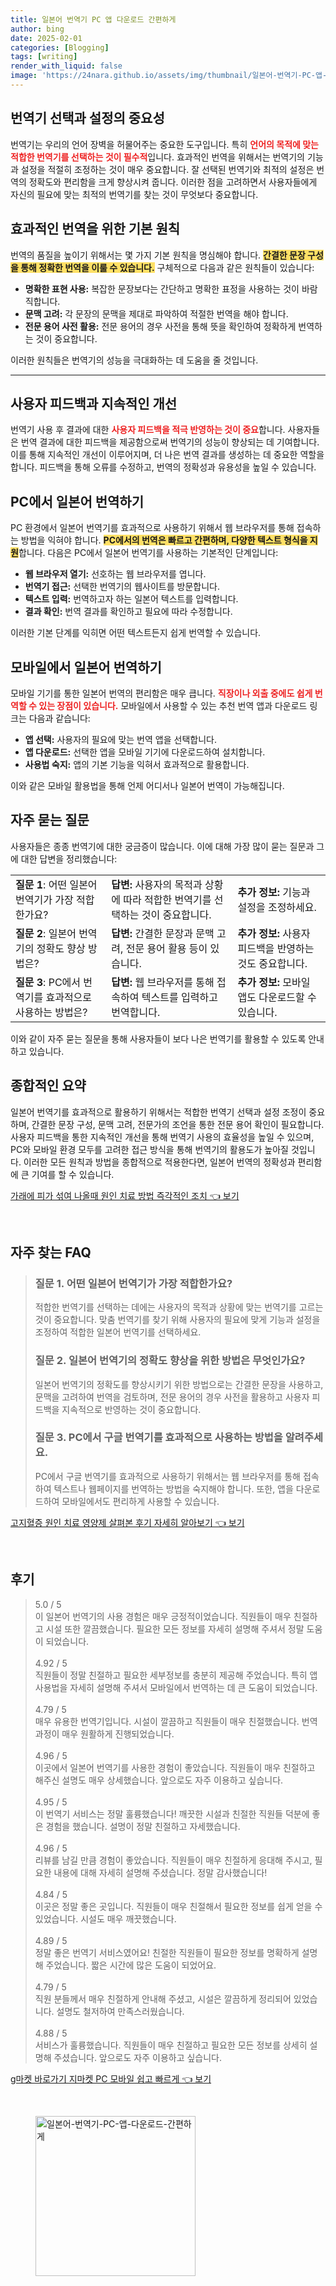 ```yaml
---
title: 일본어 번역기 PC 앱 다운로드 간편하게
author: bing
date: 2025-02-01
categories: [Blogging]
tags: [writing]
render_with_liquid: false
image: 'https://24nara.github.io/assets/img/thumbnail/일본어-번역기-PC-앱-다운로드-간편하게.webp'
---
```



<h2 id='번역기 선택과 설정의 중요성'>번역기 선택과 설정의 중요성</h2>

<p>번역기는 우리의 언어 장벽을 허물어주는 중요한 도구입니다. 특히 <b><span style="color: #ee2323;">언어의 목적에 맞는 적합한 번역기를 선택하는 것이 필수적</span></b>입니다. 효과적인 번역을 위해서는 번역기의 기능과 설정을 적절히 조정하는 것이 매우 중요합니다. 잘 선택된 번역기와 최적의 설정은 번역의 정확도와 편리함을 크게 향상시켜 줍니다. 이러한 점을 고려하면서 사용자들에게 자신의 필요에 맞는 최적의 번역기를 찾는 것이 무엇보다 중요합니다.</p>

<h2 id='효과적인 번역을 위한 기본 원칙'>효과적인 번역을 위한 기본 원칙</h2>

<p>번역의 품질을 높이기 위해서는 몇 가지 기본 원칙을 명심해야 합니다. <b><span style="background-color: #ffe066;">간결한 문장 구성을 통해 정확한 번역을 이룰 수 있습니다.</span></b> 구체적으로 다음과 같은 원칙들이 있습니다:</p>

<ul>
    <li><b>명확한 표현 사용:</b> 복잡한 문장보다는 간단하고 명확한 표정을 사용하는 것이 바람직합니다.</li>
    <li><b>문맥 고려:</b> 각 문장의 문맥을 제대로 파악하여 적절한 번역을 해야 합니다.</li>
    <li><b>전문 용어 사전 활용:</b> 전문 용어의 경우 사전을 통해 뜻을 확인하여 정확하게 번역하는 것이 중요합니다.</li>
</ul>

<p>이러한 원칙들은 번역기의 성능을 극대화하는 데 도움을 줄 것입니다.</p>

<hr />

<h2 id='사용자 피드백과 지속적인 개선'>사용자 피드백과 지속적인 개선</h2>

<p>번역기 사용 후 결과에 대한 <b><span style="color: #ee2323;">사용자 피드백을 적극 반영하는 것이 중요</span></b>합니다. 사용자들은 번역 결과에 대한 피드백을 제공함으로써 번역기의 성능이 향상되는 데 기여합니다. 이를 통해 지속적인 개선이 이루어지며, 더 나은 번역 결과를 생성하는 데 중요한 역할을 합니다. 피드백을 통해 오류를 수정하고, 번역의 정확성과 유용성을 높일 수 있습니다.</p>

<h2 id='PC에서 일본어 번역하기'>PC에서 일본어 번역하기</h2>

<p>PC 환경에서 일본어 번역기를 효과적으로 사용하기 위해서 웹 브라우저를 통해 접속하는 방법을 익혀야 합니다. <b><span style="background-color: #ffe066;">PC에서의 번역은 빠르고 간편하며, 다양한 텍스트 형식을 지원</span></b>합니다. 다음은 PC에서 일본어 번역기를 사용하는 기본적인 단계입니다:</p>

<ul>
    <li><b>웹 브라우저 열기:</b> 선호하는 웹 브라우저를 엽니다.</li>
    <li><b>번역기 접근:</b> 선택한 번역기의 웹사이트를 방문합니다.</li>
    <li><b>텍스트 입력:</b> 번역하고자 하는 일본어 텍스트를 입력합니다.</li>
    <li><b>결과 확인:</b> 번역 결과를 확인하고 필요에 따라 수정합니다.</li>
</ul>

<p>이러한 기본 단계를 익히면 어떤 텍스트든지 쉽게 번역할 수 있습니다.</p>

<h2 id='모바일에서 일본어 번역하기'>모바일에서 일본어 번역하기</h2>

<p>모바일 기기를 통한 일본어 번역의 편리함은 매우 큽니다. <b><span style="color: #ee2323;">직장이나 외출 중에도 쉽게 번역할 수 있는 장점이 있습니다.</span></b> 모바일에서 사용할 수 있는 추천 번역 앱과 다운로드 링크는 다음과 같습니다:</p>

<ul>
    <li><b>앱 선택:</b> 사용자의 필요에 맞는 번역 앱을 선택합니다.</li>
    <li><b>앱 다운로드:</b> 선택한 앱을 모바일 기기에 다운로드하여 설치합니다.</li>
    <li><b>사용법 숙지:</b> 앱의 기본 기능을 익혀서 효과적으로 활용합니다.</li>
</ul>

<p>이와 같은 모바일 활용법을 통해 언제 어디서나 일본어 번역이 가능해집니다.</p>

<h2 id='자주 묻는 질문'>자주 묻는 질문</h2>

<p>사용자들은 종종 번역기에 대한 궁금증이 많습니다. 이에 대해 가장 많이 묻는 질문과 그에 대한 답변을 정리했습니다:</p>

<table>
    <tr>
        <td><b>질문 1</b>: 어떤 일본어 번역기가 가장 적합한가요?</td>
        <td><b>답변:</b> 사용자의 목적과 상황에 따라 적합한 번역기를 선택하는 것이 중요합니다.</td>
        <td><b>추가 정보:</b> 기능과 설정을 조정하세요.</td>
    </tr>
    <tr>
        <td><b>질문 2</b>: 일본어 번역기의 정확도 향상 방법은?</td>
        <td><b>답변:</b> 간결한 문장과 문맥 고려, 전문 용어 활용 등이 있습니다.</td>
        <td><b>추가 정보:</b> 사용자 피드백을 반영하는 것도 중요합니다.</td>
    </tr>
    <tr>
        <td><b>질문 3</b>: PC에서 번역기를 효과적으로 사용하는 방법은?</td>
        <td><b>답변:</b> 웹 브라우저를 통해 접속하여 텍스트를 입력하고 번역합니다.</td>
        <td><b>추가 정보:</b> 모바일 앱도 다운로드할 수 있습니다.</td>
    </tr>
</table>

<p>이와 같이 자주 묻는 질문을 통해 사용자들이 보다 나은 번역기를 활용할 수 있도록 안내하고 있습니다.</p>

<h2 id='종합적인 요약'>종합적인 요약</h2>

<p>일본어 번역기를 효과적으로 활용하기 위해서는 적합한 번역기 선택과 설정 조정이 중요하며, 간결한 문장 구성, 문맥 고려, 전문가의 조언을 통한 전문 용어 확인이 필요합니다. 사용자 피드백을 통한 지속적인 개선을 통해 번역기 사용의 효율성을 높일 수 있으며, PC와 모바일 환경 모두를 고려한 접근 방식을 통해 번역기의 활용도가 높아질 것입니다. 이러한 모든 원칙과 방법을 종합적으로 적용한다면, 일본어 번역의 정확성과 편리함에 큰 기여를 할 수 있습니다.</p>


<p><a class="click-button" title="가래에 피가 섞여 나올때 원인 치료 방법 즉각적인 조치" href="https://24nara.github.io/posts/%EA%B0%80%EB%9E%98%EC%97%90-%ED%94%BC%EA%B0%80-%EC%84%9E%EC%97%AC-%EB%82%98%EC%98%AC%EB%95%8C-%EC%9B%90%EC%9D%B8-%EC%B9%98%EB%A3%8C-%EB%B0%A9%EB%B2%95-%EC%A6%89%EA%B0%81%EC%A0%81%EC%9D%B8-%EC%A1%B0%EC%B9%98/" rel="dofollow">가래에 피가 섞여 나올때 원인 치료 방법 즉각적인 조치 👈 보기</a></p><br>
<h2 id='자주_찾는_FAQ'>자주 찾는 FAQ</h2>
<div itemscope="" itemtype="https://schema.org/FAQPage"> 
<blockquote> 
<div itemscope="" itemprop="mainEntity" itemtype="https://schema.org/Question"> 
<h3 itemprop="name">질문 1. 어떤 일본어 번역기가 가장 적합한가요?</h3> 
<div itemscope="" itemprop="acceptedAnswer" itemtype="https://schema.org/Answer"> 
<span itemprop="text"> 
<p>적합한 번역기를 선택하는 데에는 사용자의 목적과 상황에 맞는 번역기를 고르는 것이 중요합니다. 맞춤 번역기를 찾기 위해 사용자의 필요에 맞게 기능과 설정을 조정하여 적합한 일본어 번역기를 선택하세요.</p> 
</span> 
</div> 
</div> 

<div itemscope="" itemprop="mainEntity" itemtype="https://schema.org/Question"> 
<h3 itemprop="name">질문 2. 일본어 번역기의 정확도 향상을 위한 방법은 무엇인가요?</h3> 
<div itemscope="" itemprop="acceptedAnswer" itemtype="https://schema.org/Answer"> 
<span itemprop="text"> 
<p>일본어 번역기의 정확도를 향상시키기 위한 방법으로는 간결한 문장을 사용하고, 문맥을 고려하여 번역을 검토하며, 전문 용어의 경우 사전을 활용하고 사용자 피드백을 지속적으로 반영하는 것이 중요합니다.</p> 
</span> 
</div> 
</div> 

<div itemscope="" itemprop="mainEntity" itemtype="https://schema.org/Question"> 
<h3 itemprop="name">질문 3. PC에서 구글 번역기를 효과적으로 사용하는 방법을 알려주세요.</h3> 
<div itemscope="" itemprop="acceptedAnswer" itemtype="https://schema.org/Answer"> 
<span itemprop="text"> 
<p>PC에서 구글 번역기를 효과적으로 사용하기 위해서는 웹 브라우저를 통해 접속하여 텍스트나 웹페이지를 번역하는 방법을 숙지해야 합니다. 또한, 앱을 다운로드하여 모바일에서도 편리하게 사용할 수 있습니다.</p> 
</span> 
</div> 
</div> 
</blockquote> 
</div>
<p><a class="click-button" title="고지혈증 원인 치료 영양제 살펴본 후기 자세히 알아보기" href="https://24nara.github.io/posts/%EA%B3%A0%EC%A7%80%ED%98%88%EC%A6%9D-%EC%9B%90%EC%9D%B8-%EC%B9%98%EB%A3%8C-%EC%98%81%EC%96%91%EC%A0%9C-%EC%82%B4%ED%8E%B4%EB%B3%B8-%ED%9B%84%EA%B8%B0-%EC%9E%90%EC%84%B8%ED%9E%88-%EC%95%8C%EC%95%84%EB%B3%B4%EA%B8%B0/" rel="dofollow">고지혈증 원인 치료 영양제 살펴본 후기 자세히 알아보기 👈 보기</a></p><br>
<h2 id='후기'>후기</h2>
<div itemscope itemtype="https://schema.org/Product">
  <blockquote>
  <div itemprop="review" itemscope itemtype="https://schema.org/Review">
      <div itemprop="reviewRating" itemscope itemtype="https://schema.org/Rating"> <span itemprop="ratingValue">5.0</span> / <span itemprop="bestRating">5</span> </div>
      <span itemprop="reviewBody">이 일본어 번역기의 사용 경험은 매우 긍정적이었습니다. 직원들이 매우 친절하고 시설 또한 깔끔했습니다. 필요한 모든 정보를 자세히 설명해 주셔서 정말 도움이 되었습니다.</span>
  </div>
  <br>
  <div itemprop="review" itemscope itemtype="https://schema.org/Review">
      <div itemprop="reviewRating" itemscope itemtype="https://schema.org/Rating"> <span itemprop="ratingValue">4.92</span> / <span itemprop="bestRating">5</span> </div>
      <span itemprop="reviewBody">직원들이 정말 친절하고 필요한 세부정보를 충분히 제공해 주었습니다. 특히 앱 사용법을 자세히 설명해 주셔서 모바일에서 번역하는 데 큰 도움이 되었습니다.</span>
  </div>
  <br>
  <div itemprop="review" itemscope itemtype="https://schema.org/Review">
      <div itemprop="reviewRating" itemscope itemtype="https://schema.org/Rating"> <span itemprop="ratingValue">4.79</span> / <span itemprop="bestRating">5</span> </div>
      <span itemprop="reviewBody">매우 유용한 번역기입니다. 시설이 깔끔하고 직원들이 매우 친절했습니다. 번역 과정이 매우 원활하게 진행되었습니다.</span>
  </div>
  <br>
  <div itemprop="review" itemscope itemtype="https://schema.org/Review">
      <div itemprop="reviewRating" itemscope itemtype="https://schema.org/Rating"> <span itemprop="ratingValue">4.96</span> / <span itemprop="bestRating">5</span> </div>
      <span itemprop="reviewBody">이곳에서 일본어 번역기를 사용한 경험이 좋았습니다. 직원들이 매우 친절하고 해주신 설명도 매우 상세했습니다. 앞으로도 자주 이용하고 싶습니다.</span>
  </div>
  <br>
  <div itemprop="review" itemscope itemtype="https://schema.org/Review">
      <div itemprop="reviewRating" itemscope itemtype="https://schema.org/Rating"> <span itemprop="ratingValue">4.95</span> / <span itemprop="bestRating">5</span> </div>
      <span itemprop="reviewBody">이 번역기 서비스는 정말 훌륭했습니다! 깨끗한 시설과 친절한 직원들 덕분에 좋은 경험을 했습니다. 설명이 정말 친절하고 자세했습니다.</span>
  </div>
  <br>
  <div itemprop="review" itemscope itemtype="https://schema.org/Review">
      <div itemprop="reviewRating" itemscope itemtype="https://schema.org/Rating"> <span itemprop="ratingValue">4.96</span> / <span itemprop="bestRating">5</span> </div>
      <span itemprop="reviewBody">리뷰를 남길 만큼 경험이 좋았습니다. 직원들이 매우 친절하게 응대해 주시고, 필요한 내용에 대해 자세히 설명해 주셨습니다. 정말 감사했습니다!</span>
  </div>
  <br>
  <div itemprop="review" itemscope itemtype="https://schema.org/Review">
      <div itemprop="reviewRating" itemscope itemtype="https://schema.org/Rating"> <span itemprop="ratingValue">4.84</span> / <span itemprop="bestRating">5</span> </div>
      <span itemprop="reviewBody">이곳은 정말 좋은 곳입니다. 직원들이 매우 친절해서 필요한 정보를 쉽게 얻을 수 있었습니다. 시설도 매우 깨끗했습니다.</span>
  </div>
  <br>
  <div itemprop="review" itemscope itemtype="https://schema.org/Review">
      <div itemprop="reviewRating" itemscope itemtype="https://schema.org/Rating"> <span itemprop="ratingValue">4.89</span> / <span itemprop="bestRating">5</span> </div>
      <span itemprop="reviewBody">정말 좋은 번역기 서비스였어요! 친절한 직원들이 필요한 정보를 명확하게 설명해 주었습니다. 짧은 시간에 많은 도움이 되었어요.</span>
  </div>
  <br>
  <div itemprop="review" itemscope itemtype="https://schema.org/Review">
      <div itemprop="reviewRating" itemscope itemtype="https://schema.org/Rating"> <span itemprop="ratingValue">4.79</span> / <span itemprop="bestRating">5</span> </div>
      <span itemprop="reviewBody">직원 분들께서 매우 친절하게 안내해 주셨고, 시설은 깔끔하게 정리되어 있었습니다. 설명도 철저하여 만족스러웠습니다.</span>
  </div>
  <br>
  <div itemprop="review" itemscope itemtype="https://schema.org/Review">
      <div itemprop="reviewRating" itemscope itemtype="https://schema.org/Rating"> <span itemprop="ratingValue">4.88</span> / <span itemprop="bestRating">5</span> </div>
      <span itemprop="reviewBody">서비스가 훌륭했습니다. 직원들이 매우 친절하고 필요한 모든 정보를 상세히 설명해 주셨습니다. 앞으로도 자주 이용하고 싶습니다.</span>
  </div>
  </blockquote>
</div>
<p><a class="click-button" title="g마켓 바로가기 지마켓 PC 모바일 쉽고 빠르게" href="https://24nara.github.io/posts/g%EB%A7%88%EC%BC%93-%EB%B0%94%EB%A1%9C%EA%B0%80%EA%B8%B0-%EC%A7%80%EB%A7%88%EC%BC%93-PC-%EB%AA%A8%EB%B0%94%EC%9D%BC-%EC%89%BD%EA%B3%A0-%EB%B9%A0%EB%A5%B4%EA%B2%8C/" rel="dofollow">g마켓 바로가기 지마켓 PC 모바일 쉽고 빠르게 👈 보기</a></p><br>
<figure class="image"><img src="https://24nara.github.io/assets/img/thumbnail/일본어-번역기-PC-앱-다운로드-간편하게.webp" alt="일본어-번역기-PC-앱-다운로드-간편하게" width="256" height="256"></figure>